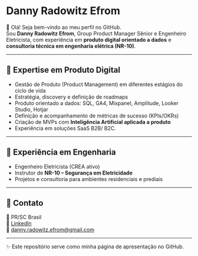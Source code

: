 # Danny Radowitz Efrom

👋 Olá! Seja bem-vindo ao meu perfil no GitHub.  
Sou **Danny Radowitz Efrom**, Group Product Manager Sênior e Engenheiro Eletricista, com experiência em **produto digital orientado a dados** e **consultoria técnica em engenharia elétrica (NR-10)**.

---

## 🔹 Expertise em Produto Digital
- Gestão de Produto (Product Management) em diferentes estágios do ciclo de vida  
- Estratégia, discovery e definição de roadmaps  
- Produto orientado a dados: SQL, GA4, Mixpanel, Amplitude, Looker Studio, Hotjar  
- Definição e acompanhamento de métricas de sucesso (KPIs/OKRs)  
- Criação de MVPs com **Inteligência Artificial aplicada a produto**  
- Experiência em soluções SaaS  B2B/ B2C.

---

## 🔹 Experiência em Engenharia
- Engenheiro Eletricista (CREA ativo)  
- Instrutor de **NR-10 – Segurança em Eletricidade**  
- Projetos e consultoria para ambientes residenciais e prediais  

---

## 🔹 Contato
📍 PR/SC Brasil  
🔗 [LinkedIn](https://linkedin.com/in/seu-perfil)  
📧 danny.radowitz.efrom@gmail.com  

---

✨ Este repositório serve como minha página de apresentação no GitHub.
